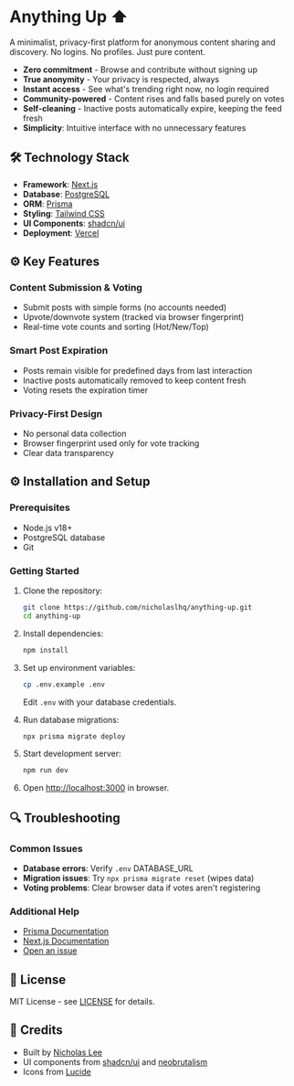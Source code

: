# Anything Up ⬆️

A minimalist, privacy-first platform for anonymous content sharing and discovery. No logins. No profiles. Just pure content.

-   **Zero commitment** - Browse and contribute without signing up
-   **True anonymity** - Your privacy is respected, always
-   **Instant access** - See what's trending right now, no login required
-   **Community-powered** - Content rises and falls based purely on votes
-   **Self-cleaning** - Inactive posts automatically expire, keeping the feed fresh
-   **Simplicity**: Intuitive interface with no unnecessary features

## 🛠️ Technology Stack

-   **Framework**: [Next.js](https://nextjs.org)
-   **Database**: [PostgreSQL](https://www.postgresql.org/)
-   **ORM**: [Prisma](https://www.prisma.io/)
-   **Styling**: [Tailwind CSS](https://tailwindcss.com/)
-   **UI Components**: [shadcn/ui](https://ui.shadcn.com/)
-   **Deployment**: [Vercel](https://vercel.com/)

## ⚙️ Key Features

### Content Submission & Voting

-   Submit posts with simple forms (no accounts needed)
-   Upvote/downvote system (tracked via browser fingerprint)
-   Real-time vote counts and sorting (Hot/New/Top)

### Smart Post Expiration

-   Posts remain visible for predefined days from last interaction
-   Inactive posts automatically removed to keep content fresh
-   Voting resets the expiration timer

### Privacy-First Design

-   No personal data collection
-   Browser fingerprint used only for vote tracking
-   Clear data transparency

## ⚙️ Installation and Setup

### Prerequisites

-   Node.js v18+
-   PostgreSQL database
-   Git

### Getting Started

1. Clone the repository:

    ```bash
    git clone https://github.com/nicholaslhq/anything-up.git
    cd anything-up
    ```

2. Install dependencies:

    ```bash
    npm install
    ```

3. Set up environment variables:

    ```bash
    cp .env.example .env
    ```

    Edit `.env` with your database credentials.

4. Run database migrations:

    ```bash
    npx prisma migrate deploy
    ```

5. Start development server:

    ```bash
    npm run dev
    ```

6. Open [http://localhost:3000](http://localhost:3000) in browser.

## 🔍 Troubleshooting

### Common Issues

-   **Database errors**: Verify `.env` DATABASE_URL
-   **Migration issues**: Try `npx prisma migrate reset` (wipes data)
-   **Voting problems**: Clear browser data if votes aren't registering

### Additional Help

-   [Prisma Documentation](https://www.prisma.io/docs)
-   [Next.js Documentation](https://nextjs.org/docs)
-   [Open an issue](https://github.com/nicholaslhq/anything-up/issues)

## 📄 License

MIT License - see [LICENSE](LICENSE) for details.

## 👤 Credits

-   Built by [Nicholas Lee](https://github.com/nicholaslhq)
-   UI components from [shadcn/ui](https://ui.shadcn.com/) and [neobrutalism](https://www.neobrutalism.dev/)
-   Icons from [Lucide](https://lucide.dev/)
